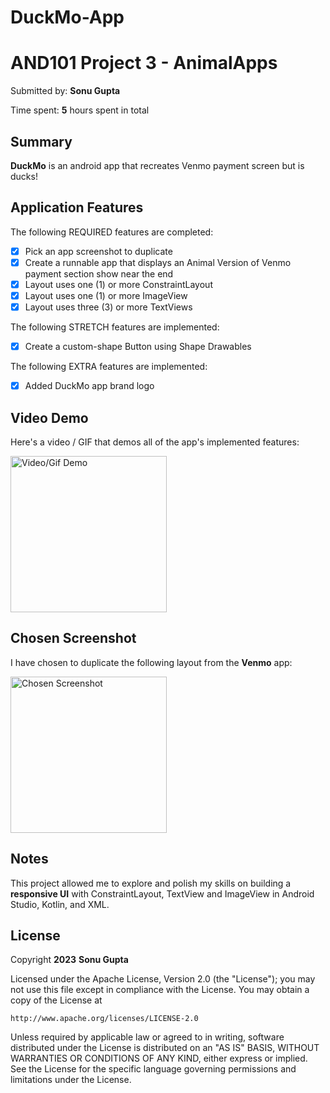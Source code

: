 # DuckMo-App
# AND101 Project 3 - AnimalApps

Submitted by: **Sonu Gupta**

Time spent: **5** hours spent in total

## Summary

**DuckMo** is an android app that recreates Venmo payment screen but is ducks!  

## Application Features

<!-- (This is a comment) Please be sure to change the [ ] to [x] for any features you completed.  If a feature is not checked [x], you might miss the points for that item! -->

The following REQUIRED features are completed:

- [x] Pick an app screenshot to duplicate
- [x] Create a runnable app that displays an Animal Version of Venmo payment section show near the end   
- [x] Layout uses one (1) or more ConstraintLayout
- [x] Layout uses one (1) or more ImageView
- [x] Layout uses three (3) or more TextViews

The following STRETCH features are implemented:

- [x] Create a custom-shape Button using Shape Drawables

The following EXTRA features are implemented:

- [x] Added DuckMo app brand logo

## Video Demo

Here's a video / GIF that demos all of the app's implemented features:

<img src='https://github.com/Dxsonu7/DuckMo-App/assets/87947158/955d4d3c-5b39-4517-8ad3-fc6c572db30e' title='Video/Gif Demo' width='250' alt='Video/Gif Demo' />

## Chosen Screenshot

I have chosen to duplicate the following layout from the **Venmo** app:

<img src='https://github.com/Dxsonu7/DuckMo-App/assets/87947158/ae785558-8cc8-46f1-9124-5c29e6903153' title='Chosen Screenshot' width='250' alt='Chosen Screenshot' />



## Notes

This project allowed me to explore and polish my skills on building a **responsive UI** with ConstraintLayout, TextView and ImageView in Android Studio, Kotlin, and XML.

## License

Copyright **2023** **Sonu Gupta**

Licensed under the Apache License, Version 2.0 (the "License");
you may not use this file except in compliance with the License.
You may obtain a copy of the License at

    http://www.apache.org/licenses/LICENSE-2.0

Unless required by applicable law or agreed to in writing, software
distributed under the License is distributed on an "AS IS" BASIS,
WITHOUT WARRANTIES OR CONDITIONS OF ANY KIND, either express or implied.
See the License for the specific language governing permissions and
limitations under the License.
